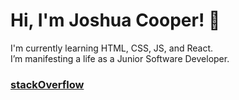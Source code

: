 # Hi, I'm Joshua Cooper! 👋
I'm currently learning HTML, CSS, JS, and React. <br>
I’m manifesting a life as a Junior Software Developer.

### <a href="https://stackoverflow.com/users/17411692/joshua-cooper" target="_blank">stackOverflow</a>

<!--
**joshcooper6/joshcooper6** is a ✨ _special_ ✨ repository because its `README.md` (this file) appears on your GitHub profile.

Here are some ideas to get you started:

- 🔭 I’m currently working on ...
- 🌱 I’m currently learning ...
- 👯 I’m looking to collaborate on ...
- 🤔 I’m looking for help with ...
- 💬 Ask me about ...
- 📫 How to reach me: ...
- 😄 Pronouns: ...
- ⚡ Fun fact: ...
-->
